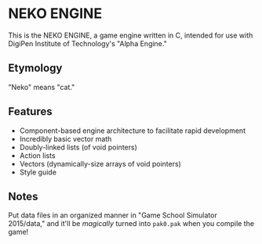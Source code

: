 NEKO ENGINE
===========

This is the NEKO ENGINE, a game engine written in C, intended for use with DigiPen Institute of Technology's "Alpha Engine."


Etymology
---------

"Neko" means "cat."


Features
--------

* Component-based engine architecture to facilitate rapid development
* Incredibly basic vector math
* Doubly-linked lists (of void pointers)
* Action lists
* Vectors (dynamically-size arrays of void pointers)
* Style guide


Notes
-----

Put data files in an organized manner in "Game School Simulator 2015/data," and it'll be *magically* turned into `pak0.pak` when you compile the game!
